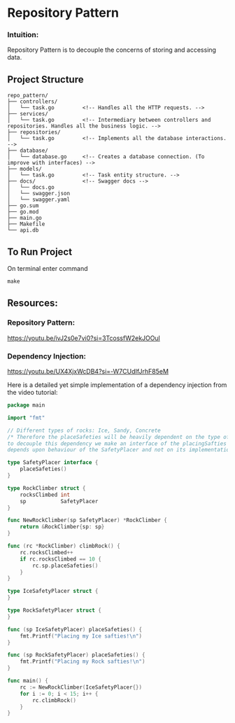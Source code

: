 # Repository Pattern

### Intuition:
Repository Pattern is to decouple the concerns of storing and accessing data.

## Project Structure
```
repo_pattern/
├── controllers/
│   └── task.go   		<!-- Handles all the HTTP requests. -->
├── services/
│   └── task.go   		<!-- Intermediary between controllers and repositories. Handles all the business logic. -->
├── repositories/
│   └── task.go   		<!-- Implements all the database interactions. -->
├── database/
│   └── database.go   	<!-- Creates a database connection. (To improve with interfaces) -->
├── models/
│   └── task.go   		<!-- Task entity structure. -->
├── docs/   			<!-- Swagger docs -->
│   └── docs.go
│   └── swagger.json
│   └── swagger.yaml
├── go.sum
├── go.mod
├── main.go
├── Makefile   
└── api.db
```

## To Run Project
On terminal enter command 
```
make
```

## Resources:
### Repository Pattern:
https://youtu.be/ivJ2s0e7vi0?si=3TcossfW2ekJOOul
### Dependency Injection:
https://youtu.be/UX4XjxWcDB4?si=-W7CUdIfJrhF85eM   

Here is a detailed yet simple implementation of a dependency injection from the video tutorial:
```go
package main

import "fmt"

// Different types of rocks: Ice, Sandy, Concrete
/* Therefore the placeSafeties will be heavily dependent on the type of rock being climbed
to decouple this dependency we make an interface of the placingSafties so that the climber
depends upon behaviour of the SafetyPlacer and not on its implementation*/

type SafetyPlacer interface {
	placeSafeties()
}

type RockClimber struct {
	rocksClimbed int
	sp           SafetyPlacer
}

func NewRockClimber(sp SafetyPlacer) *RockClimber {
	return &RockClimber{sp: sp}
}

func (rc *RockClimber) climbRock() {
	rc.rocksClimbed++
	if rc.rocksClimbed == 10 {
		rc.sp.placeSafeties()
	}
}

type IceSafetyPlacer struct {
}

type RockSafetyPlacer struct {
}

func (sp IceSafetyPlacer) placeSafeties() {
	fmt.Printf("Placing my Ice safties!\n")
}

func (sp RockSafetyPlacer) placeSafeties() {
	fmt.Printf("Placing my Rock safties!\n")
}

func main() {
	rc := NewRockClimber(IceSafetyPlacer{})
	for i := 0; i < 15; i++ {
		rc.climbRock()
	}
}
```

